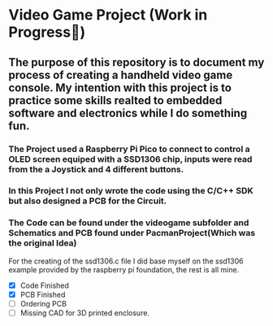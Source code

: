 # Video Game Project (Work in Progress🚥)
## The purpose of this repository is to document my process of creating a handheld video game console. My intention with this project is to practice some skills realted to embedded software and electronics while I do something fun.
### The Project used a Raspberry Pi Pico to connect to control a OLED screen equiped with a SSD1306 chip, inputs were read from the a Joystick and 4 different buttons.
### In this Project I not only wrote the code using the C/C++ SDK but also designed a PCB for the Circuit. 
### The Code can be found under the videogame subfolder and Schematics and PCB found under PacmanProject(Which was the original Idea)
For the creating of the ssd1306.c file I did base myself on the ssd1306 example provided by the raspberry pi foundation, the rest is all mine.

- [x] Code Finished
- [x] PCB Finished
- [ ] Ordering PCB
- [ ] Missing CAD for 3D printed enclosure.
